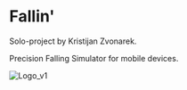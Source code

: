 # Fallin'

Solo-project by Kristijan Zvonarek.

Precision Falling Simulator for mobile devices.

![Logo_v1](https://github.com/user-attachments/assets/217f5e7f-668d-470b-b5c0-d2c4d2011d96)

